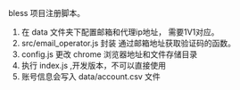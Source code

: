 bless 项目注册脚本。 

1. 在 data 文件夹下配置邮箱和代理ip地址， 需要1V1对应。
2. src/email_operator.js 封装 通过邮箱地址获取验证码的函数。
3. config.js 更改 chrome 浏览器地址和文件存储目录
4. 执行 index.js ,开发版本，不可以直接使用 
5. 账号信息会写入 data/account.csv 文件